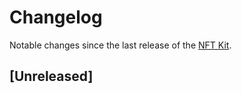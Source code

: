 # Changelog

Notable changes since the last release of the [NFT Kit](https://github.com/walt-id/waltid-nftkit). 

## [Unreleased]

